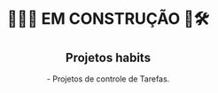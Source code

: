 <div align="center">
<h1>👷🏾🧱 EM CONSTRUÇÃO 👷🛠️</h1>

<h2>Projetos habits</h2>
- Projetos de controle de Tarefas.
</div>
